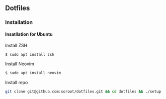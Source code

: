 ## Dotfiles

### Installation

#### Insatllation for Ubuntu

Install ZSH
```bash
$ sudo apt install zsh
```

Install Neovim
```bash
$ sudo apt install neovim
```

Install repo
```bash
git clone git@github.com:soroot/dotfiles.git && cd dotfiles && ./setup.sh
```


